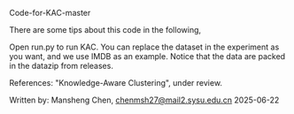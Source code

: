 Code-for-KAC-master

There are some tips about this code in the following,

Open run.py to run KAC. You can replace the dataset in the experiment as you want, and we use IMDB as an example. Notice that the data are packed in the datazip from releases.

References: "Knowledge-Aware Clustering", under review.

Written by: Mansheng Chen, chenmsh27@mail2.sysu.edu.cn 2025-06-22
